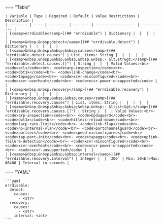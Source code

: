 <!--
  ~ Copyright (c) 2023 Arista Networks, Inc.
  ~ Use of this source code is governed by the Apache License 2.0
  ~ that can be found in the LICENSE file.
  -->
=== "Table"

    | Variable | Type | Required | Default | Value Restrictions | Description |
    | -------- | ---- | -------- | ------- | ------------------ | ----------- |
    | [<samp>errdisable</samp>](## "errdisable") | Dictionary |  |  |  |  |
    | [<samp>&nbsp;&nbsp;detect</samp>](## "errdisable.detect") | Dictionary |  |  |  |  |
    | [<samp>&nbsp;&nbsp;&nbsp;&nbsp;causes</samp>](## "errdisable.detect.causes") | List, items: String |  |  |  |  |
    | [<samp>&nbsp;&nbsp;&nbsp;&nbsp;&nbsp;&nbsp;- &lt;str&gt;</samp>](## "errdisable.detect.causes.[]") | String |  |  | Valid Values:<br>- <code>acl</code><br>- <code>arp-inspection</code><br>- <code>dot1x</code><br>- <code>link-change</code><br>- <code>tapagg</code><br>- <code>xcvr-misconfigured</code><br>- <code>xcvr-overheat</code><br>- <code>xcvr-power-unsupported</code> |  |
    | [<samp>&nbsp;&nbsp;recovery</samp>](## "errdisable.recovery") | Dictionary |  |  |  |  |
    | [<samp>&nbsp;&nbsp;&nbsp;&nbsp;causes</samp>](## "errdisable.recovery.causes") | List, items: String |  |  |  |  |
    | [<samp>&nbsp;&nbsp;&nbsp;&nbsp;&nbsp;&nbsp;- &lt;str&gt;</samp>](## "errdisable.recovery.causes.[]") | String |  |  | Valid Values:<br>- <code>arp-inspection</code><br>- <code>bpduguard</code><br>- <code>dot1x</code><br>- <code>hitless-reload-down</code><br>- <code>lacp-rate-limit</code><br>- <code>link-flap</code><br>- <code>no-internal-vlan</code><br>- <code>portchannelguard</code><br>- <code>portsec</code><br>- <code>speed-misconfigured</code><br>- <code>tap-port-init</code><br>- <code>tapagg</code><br>- <code>uplink-failure-detection</code><br>- <code>xcvr-misconfigured</code><br>- <code>xcvr-overheat</code><br>- <code>xcvr-power-unsupported</code><br>- <code>xcvr-unsupported</code> |  |
    | [<samp>&nbsp;&nbsp;&nbsp;&nbsp;interval</samp>](## "errdisable.recovery.interval") | Integer |  | `300` | Min: 30<br>Max: 86400 | Interval in seconds |

=== "YAML"

    ```yaml
    errdisable:
      detect:
        causes:
          - <str>
      recovery:
        causes:
          - <str>
        interval: <int>
    ```
